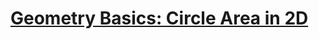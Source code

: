 # [Geometry Basics: Circle Area in 2D](https://www.codewars.com/kata/geometry-basics-circle-area-in-2d/)
